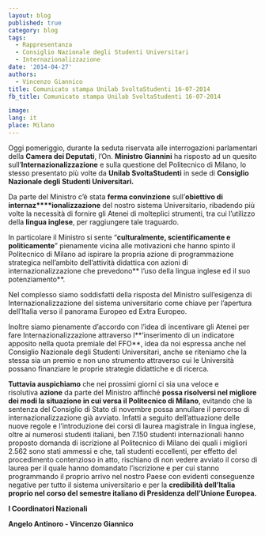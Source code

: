 ```yaml
---
layout: blog
published: true
category: blog
tags:
  - Rappresentanza
  - Consiglio Nazionale degli Studenti Universitari
  - Internazionalizzazione
date: '2014-04-27'
authors:
  - Vincenzo Giannico
title: Comunicato stampa Unilab SvoltaStudenti 16-07-2014
fb_title: Comunicato stampa Unilab SvoltaStudenti 16-07-2014

image: 
lang: it
place: Milano
---
```


Oggi pomeriggio, durante la seduta riservata alle interrogazioni parlamentari della **Camera dei Deputati**, l’On. **Ministro Giannini** ha risposto ad un quesito sull’**Internazionalizzazione** e sulla questione del Politecnico di Milano, lo stesso presentato più volte da **Unilab SvoltaStudenti** in sede di **Consiglio Nazionale degli Studenti Universitari.**

Da parte del Ministro c’è stata **ferma convinzione** sull’**obiettivo di internaz****ionalizzazione** del nostro sistema Universitario, ribadendo più volte la necessità di fornire gli Atenei di molteplici strumenti, tra cui l’utilizzo della **lingua inglese**, per raggiungere tale traguardo.

In particolare il Ministro si sente “**culturalmente, scientificamente e politicamente**” pienamente vicina alle motivazioni che hanno spinto il Politecnico di Milano ad ispirare la propria azione di programmazione strategica nell’ambito dell’attività didattica con azioni di internazionalizzazione che prevedono** l’uso della lingua inglese ed il suo potenziamento**.

Nel complesso siamo soddisfatti della risposta del Ministro sull’esigenza di Internazionalizzazione del sistema universitario come chiave per l’apertura dell’Italia verso il panorama Europeo ed Extra Europeo.

Inoltre siamo pienamente d’accordo con l’idea di incentivare gli Atenei per fare Internazionalizzazione attraverso l**’inserimento di un indicatore apposito nella quota premiale del FFO**, idea da noi espressa anche nel Consiglio Nazionale degli Studenti Universitari, anche se riteniamo che la stessa sia un premio e non uno strumento attraverso cui le Università possano finanziare le proprie strategie didattiche e di ricerca.

**Tuttavia auspichiamo** che nei prossimi giorni ci sia una veloce e risolutiva **azione** da parte del Ministro affinché **possa risolversi nel migliore dei modi la situazione in cui versa il Politecnico di Milano**, evitando che la sentenza del Consiglio di Stato di novembre possa annullare il percorso di internazionalizzazione già avviato. Infatti a seguito dell’attuazione delle nuove regole e l’introduzione dei corsi di laurea magistrale in lingua inglese, oltre ai numerosi studenti italiani, ben 7.150 studenti internazionali hanno proposto domanda di iscrizione al Politecnico di Milano dei quali i migliori 2.562 sono stati ammessi e che, tali studenti eccellenti, per effetto del procedimento contenzioso in atto, rischiano di non vedere avviato il corso di laurea per il quale hanno domandato l’iscrizione e per cui stanno programmando il proprio arrivo nel nostro Paese con evidenti conseguenze negative per tutto il sistema universitario e per la **credibilità dell’Italia proprio nel corso del semestre italiano di Presidenza dell’Unione Europea.**

**I Coordinatori Nazionali**

**Angelo Antinoro - Vincenzo Giannico**
